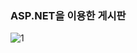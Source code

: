 ### ASP.NET을 이용한 게시판</hr>

![1](https://user-images.githubusercontent.com/69396761/90719882-6dc6e080-e2f0-11ea-91b8-96598fe2bd16.gif)
